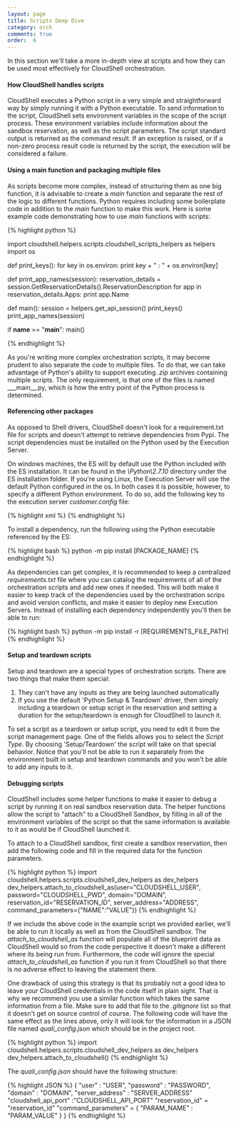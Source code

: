 ```yaml
---
layout: page
title: Scripts Deep Dive
category: orch
comments: true
order:  6
---
```


In this section we'll take a more in-depth view at scripts and how they can be
used most effectively for CloudShell orchestration.

#### How CloudShell handles scripts

CloudShell executes a Python script in a very simple and straightforward way by simply running it with a Python executable.
To send information to the script, CloudShell sets environment variables in the scope of the script process.
These environment variables include information about the sandbox reservation, as well as the script parameters.
The script standard output is returned as the command result. If an exception is raised,
or if a non-zero process result code is returned by the script, the execution will be considered a failure.

#### Using a main function and packaging multiple files

As scripts become more complex, instead of structuring them as one big function, it is advisable
to create a _main_ function and separate the rest of the logic to different functions. Python
requires including some boilerplate code in addition to the _main_ function to make this work.
Here is some example code demonstrating how to use _main_ functions with scripts:

{% highlight python %}

import cloudshell.helpers.scripts.cloudshell_scripts_helpers as helpers
import os

def print_keys():
    for key in os.environ:
        print key + " : " + os.environ[key]

def print_app_names(session):
    reservation_details = session.GetReservationDetails().ReservationDescription
    for app in reservation_details.Apps:
        print app.Name

def main():
    session = helpers.get_api_session()
    print_keys()
    print_app_names(session)

if __name__ == "__main__":
    main()

{% endhighlight %}

As you're writing more complex orchestration scripts, it may become prudent to also separate
the code to multiple files. To do that, we can take advantage of Python's ability to support executing _.zip_ archives
containing multiple scripts. The only requirement, is that one of the files is named _\_\_main\_\_.py, which is how
the entry point of the Python process is determined.

#### Referencing other packages

As opposed to Shell drivers, CloudShell doesn't look for a requirement.txt file for scripts and doesn't attempt
to retrieve dependencies from Pypi. The script dependencies must be installed on the Python used by the Execution Server.

On windows machines, the ES will by default use the Python included with the ES installation. It can be found in the
_\\Python\\2.7.10_ directory under the ES installation folder. If you're using Linux, the Execution Server will use
the default Python configured in the os. In both cases it is possible, however, to specify a different Python environment. To do so, add the following key
to the execution server _customer.config_ file:

{% highlight xml %}
<add key="ScriptRunnerExecutablePath" value="PATH_TO_EXECUTABLE" />
{% endhighlight %}

To install a dependency, run the following using the Python executable referenced by the ES:

{% highlight bash %}
python -m pip install [PACKAGE_NAME]
{% endhighlight %}

As dependencies can get complex, it is recommended to keep a centralized _requirements.txt_ file where you can catalog
the requirements of all of the orchestration scripts and add new ones if needed. This will both make it easier to keep
track of the dependencies used by the orchestration scrips and avoid version conflicts, and make it easier to deploy new
Execution Servers. Instead of installing each dependency independently you'll then be able to run:

{% highlight bash %}
python -m pip install -r [REQUIREMENTS_FILE_PATH]
{% endhighlight %}

#### Setup and teardown scripts

Setup and teardown are a special types of orchestration scripts. There are two things that make them
special:

1. They can't have any inputs as they are being launched automatically
2. If you use the default 'Python Setup & Teardown' driver, then simply including a teardown or setup
    script in the reservation and setting a duration for the setup/teardown is enough for CloudShell
    to launch it.

To set a script as a teardown or setup script, you need to edit it from the script management page.
One of the fields allows you to select the _Script Type_. By choosing 'Setup/Teardown' the script will take on
that special behavior. Notice that you'll not be able to run it separately from the environment built in setup and teardown
commands and you won't be able to add any inputs to it.

#### Debugging scripts

CloudShell includes some helper functions to make it easier to debug a script by running it
on real sandbox reservation data. The helper functions allow the script to "attach" to a CloudShell
Sandbox, by filling in all of the environment variables of the script so that the same information
is available to it as would be if CloudShell launched it.

To attach to a CloudShell sandbox, first create a sandbox reservation, then add the following code
and fill in the required data for the function parameters.

{% highlight python %}
import cloudshell.helpers.scripts.cloudshell_dev_helpers as dev_helpers
dev_helpers.attach_to_cloudshell_as(user="CLOUDSHELL_USER", password="CLOUDSHELL_PWD", domain="DOMAIN",
                                    reservation_id="RESERVATION_ID", server_address="ADDRESS", command_parameters={"NAME":"VALUE"})
{% endhighlight %}      

If we include the above code in the example script we provided earlier, we'll be able to run it locally as
well as from the CloudShell sandbox. The  _attach_to_cloudshell_as_ function will populate all of the blueprint data
as CloudShell would so from the code perspective it doesn't make a different where its being run from. Furthermore,
the code will ignore the special _attach_to_cloudshell_as_ function if you run it from CloudShell so that there is no
adverse effect to leaving the statement there.

One drawback of using this strategy is that its probably not a good idea to leave your CloudShell credentials in the code itself
in plain sight. That is why we recommend you use a similar function which takes the same information from a file.
Make sure to add that file to the _.gitignore_ list so that it doesn't get on source control of course.
The following code will have the same effect as the lines above, only it will look for the information in a
JSON file named _quali_config.json_ which should be in the project root.

{% highlight python %}
import cloudshell.helpers.scripts.cloudshell_dev_helpers as dev_helpers
dev_helpers.attach_to_cloudshell()
{% endhighlight %}

The _quali_config.json_ should have the following structure:

{% highlight JSON %}
{
    "user" : "USER",
    "password" : "PASSWORD",
    "domain" : "DOMAIN",
    "server_address" : "SERVER_ADDRESS"
    "cloudshell_api_port" :"CLOUDSHELL_API_PORT"
    "reservation_id" = "reservation_id"
    "command_parameters" = { "PARAM_NAME" : "PARAM_VALUE"    }
}
{% endhighlight %}
